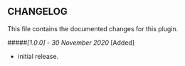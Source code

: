 ## CHANGELOG

This file contains the documented changes for this plugin.

#####*[1.0.0] - 30 November 2020*
[Added]

 - initial release.

